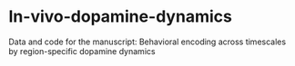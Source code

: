 # In-vivo-dopamine-dynamics
Data and code for the manuscript: Behavioral encoding across timescales by region-specific dopamine dynamics
